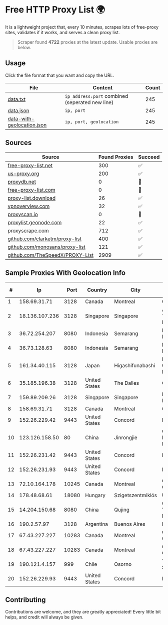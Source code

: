 
# Free HTTP Proxy List 🌍

It is a lightweight project that, every 10 minutes, scrapes lots of free-proxy sites, validates if it works, and serves a clean proxy list.


> Scraper found **4722** proxies at the latest update. Usable proxies are below.

## Usage

Click the file format that you want and copy the URL.


|File|Content|Count|
|----|-------|-----|
|[data.txt](https://raw.githubusercontent.com/themiralay/Proxy-List-World/master/data.txt)|`ip_address:port` combined (seperated new line)|245|
|[data.json](https://raw.githubusercontent.com/themiralay/Proxy-List-World/master/data.json)|`ip, port`|245|
|[data-with-geolocation.json](https://raw.githubusercontent.com/themiralay/Proxy-List-World/master/data-with-geolocation.json)|`ip, port, geolocation`|245|

## Sources

|Source|Found Proxies|Succeed|
|------|-------------|-------|
|[free-proxy-list.net](https://free-proxy-list.net)|300|✅|
|[us-proxy.org](https://www.us-proxy.org)|200|✅|
|[proxydb.net](http://proxydb.net)|0|🚫|
|[free-proxy-list.com](https://free-proxy-list.com/?page=&port=&type%5B%5D=http&type%5B%5D=https&up_time=0&search=Search)|0|🚫|
|[proxy-list.download](https://www.proxy-list.download/HTTP)|26|✅|
|[vpnoverview.com](https://vpnoverview.com/privacy/anonymous-browsing/free-proxy-servers)|32|✅|
|[proxyscan.io](https://www.proxyscan.io)|0|🚫|
|[proxylist.geonode.com](https://proxylist.geonode.com/api/proxy-list?limit=300&page=1&sort_by=lastChecked&sort_type=desc&protocols=http,https)|22|✅|
|[proxyscrape.com](https://api.proxyscrape.com/v2/?request=displayproxies&protocol=http&timeout=10000&country=all&ssl=all&anonymity=all)|712|✅|
|[github.com/clarketm/proxy-list](https://raw.githubusercontent.com/clarketm/proxy-list/master/proxy-list-raw.txt)|400|✅|
|[github.com/monosans/proxy-list](https://raw.githubusercontent.com/monosans/proxy-list/main/proxies/http.txt)|121|✅|
|[github.com/TheSpeedX/PROXY-List](https://raw.githubusercontent.com/TheSpeedX/PROXY-List/master/http.txt)|2909|✅|


## Sample Proxies With Geolocation Info

|#|Ip|Port|Country|City|Internet Service Provider|
|-|--|----|-------|----|-------------------------|
|1|158.69.31.71|3128|Canada|Montreal|OVH Hosting|
|2|18.136.107.236|3128|Singapore|Singapore|Amazon Technologies Inc.|
|3|36.72.254.207|8080|Indonesia|Semarang|PT. TELKOM INDONESIA|
|4|36.73.128.63|8080|Indonesia|Semarang|PT. TELKOM INDONESIA|
|5|161.34.40.115|3128|Japan|Higashifunabashi|NTT PC Communications, Inc.|
|6|35.185.196.38|3128|United States|The Dalles|Google LLC|
|7|159.89.209.26|3128|Singapore|Singapore|DigitalOcean, LLC|
|8|158.69.31.71|3128|Canada|Montreal|OVH Hosting|
|9|152.26.229.42|9443|United States|Concord|MCNC|
|10|123.126.158.50|80|China|Jinrongjie|China Unicom Beijing Province Network|
|11|152.26.231.42|9443|United States|Concord|MCNC|
|12|152.26.231.93|9443|United States|Concord|MCNC|
|13|72.10.164.178|10245|Canada|Montreal|GloboTech Communications|
|14|178.48.68.61|18080|Hungary|Szigetszentmiklós|UPC|
|15|14.204.150.68|8080|China|Qujing|China Unicom Yunnan Province Network|
|16|190.2.57.97|3128|Argentina|Buenos Aires|NSS S.A.|
|17|67.43.227.227|10283|Canada|Montreal|GloboTech Communications|
|18|67.43.227.227|10283|Canada|Montreal|GloboTech Communications|
|19|190.121.4.157|999|Chile|Osorno|Telefonica del Sur S.A.|
|20|152.26.229.93|9443|United States|Concord|MCNC|



## Contributing

Contributions are welcome, and they are greatly appreciated! Every
little bit helps, and credit will always be given.

